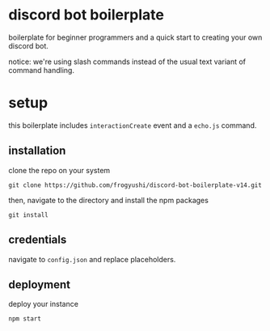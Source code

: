 # discord bot boilerplate
boilerplate for beginner programmers and a quick start to creating your own discord bot.

notice: we're using slash commands instead of the usual text variant of command handling.

# setup
this boilerplate includes `interactionCreate` event and a `echo.js` command.
## installation
clone the repo on your system

    git clone https://github.com/frogyushi/discord-bot-boilerplate-v14.git

then, navigate to the directory and install the npm packages

    git install
    
## credentials
navigate to `config.json` and replace placeholders.


## deployment
deploy your instance 

    npm start

